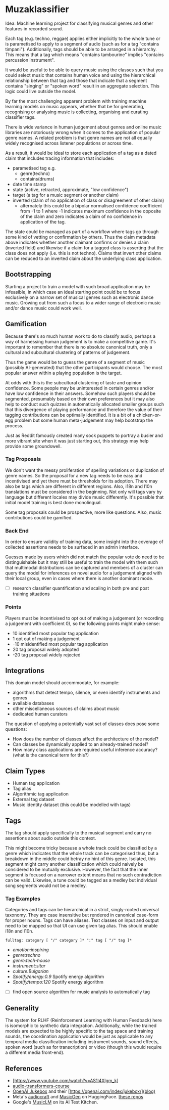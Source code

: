 # Muzaklassifier

Idea: Machine learning project for classifying musical genres and other features
in recorded sound.

Each tag (e.g. techno, reggae) applies either implicitly to the whole tune or is
parametised to apply to a segment of audio (such as for a tag "contains
timpani"). Additionally, tags should be able to be arranged in a hierarchy. This
means that a tag which means "contains tambourine" implies "contains percussion
instrument".

It would be useful to be able to query music using the classes such that you
could select music that contains human voice and using the hierarchical
relationship between that tag and those that indicate that a segment contains
"singing" or "spoken word" result in an aggregate selection. This logic could
live outside the model.

By far the most challenging apparent problem with training machine learning
models on music appears, whether that be for generating, recognising or
analysing music is collecting, organising and curating classifier tags.

There is wide variance in human judgement about genres and online music
libraries are notoriously wrong when it comes to the application of popular
genre names. A related problem is that genre names are not all equally widely
recognised across listener populations or across time.

As a result, it would be ideal to store each application of a tag as a dated
claim that includes tracing information that includes:

* parametised tag e.g.
  * genre(techno)
  * contains(drums)
* date time stamp
* state (active, retracted, approximate, "low confidence")
* target (a tag for a music segment or another claim)
* inverted (claim of no application of class or disagreement of other claim)
  * alternately this could be a bipolar normalised confidence coefficient from
    -1 to 1 where -1 indicates maximum confidence in the opposite of the claim
  and zero indicates a claim of no confidence in application of the tag.

The state could be managed as part of a workflow where tags go through some kind
of vetting or confirmation by others. Thus the claim metadata above indicates
whether another claimant confirms or denies a claim (inverted field) and
likewise if a claim for a tagged class is asserting that the class does not
apply (i.e. this is not techno). Claims that invert other claims can be reduced
to an inverted claim about the underlying class application.

## Bootstrapping

Starting a project to train a model with such broad application may be
infeasible, in which case an ideal starting point could be to focus exclusively
on a narrow set of musical genres such as electronic dance music. Growing out
from such a focus to a wider range of electronic music and/or dance music could
work well.

## Gamification

Because there's so much human work to do to classify audio, perhaps a way of
harnessing human judgement is to make a competitive game. It's important to
remember that there is no absolute canonical truth, only a cultural and
subcultural clustering of patterns of judgement.

Thus the game would be to guess the genre of a segment of music (possibly
AI-generated) that the other participants would choose. The most popular answer
within a playing population is the target.

At odds with this is the subcultural clustering of taste and opinion confidence.
Some people may be uninterested in certain genres and/or have low confidence in
their answers. Somehow such players should be segmented, presumably based on
their own preferences but it may also help to conduct such quizzes in
automatically allocated smaller groups such that this divergence of playing
performance and therefore the value of their tagging contributions can be
optimally identified. It is a bit of a chicken-or-egg problem but some human
meta-judgement may help bootstrap the process.

Just as Reddit famously created many sock puppets to portray a busier and more
vibrant site when it was just starting out, this strategy may help provide some
groundswell.

### Tag Proposals

We don't want the messy proliferation of spelling variations or duplication of
genre names. So the proposal for a new tag needs to be easy and incentivised and
yet there must be thresholds for its adoption. There may also be tags which are
different in different regions. Also, i18n and l10n translations must be
considered in the beginning. Not only will tags vary by language but different
locales may divide music differently. It's possible that initial model training
is best done monolingual.

Some tag proposals could be prospective, more like questions. Also, music
contributions could be gamified.

### Back End

In order to ensure validity of training data, some insight into the coverage of
collected assertions needs to be surfaced in an admin interface.

Guesses made by users which did not match the popular vote do need to be
distinguishable but it may still be useful to train the model with them such
that multimodal distributions can be captured and members of a cluster can
query the model for inferences on novel audio for a judgement aligned with their
local group, even in cases where there is another dominant mode.

* [ ] research classifier quantification and scaling in both pre and post
training situations

### Points

Players must be incentivised to opt out of making a judgement (or recording
a judgement with coefficient 0), so the following points might make sense:

* 10 identified most popular tag application
* 1 opt out of making a judgement
* -10 misidentified most popular tag application
* 20 tag proposal widely adopted
* -20 tag proposal widely rejected

## Integrations

This domain model should accommodate, for example:

* algorithms that detect tempo, silence, or even identify instruments and genres
* available databases
* other miscellaneous sources of claims about music
* dedicated human curators

The question of applying a potentially vast set of classes does pose some
questions:

* How does the number of classes affect the architecture of the model?
* Can classes be dynamically applied to an already-trained model?
* How many class applications are required useful inference accuracy? (what is
the canonical term for this?)

## Claim Types

* Human tag application
* Tag alias
* Algorithmic tag application
* External tag dataset
* Music identity dataset (this could be modelled with tags)

## Tags

The tag should apply specifically to the musical segment and carry no
assertions about audio outside this context.

This might become tricky because a whole track could be classified by a genre
which indicates that the whole track can be categorised thus, but a breakdown in
the middle could betray no hint of this genre. Isolated, this segment might
carry another classification which could naively be considered to be mutually
exclusive. However, the fact that the inner segment is focused on a narrower
extent means that no such contradiction can be valid. Likewise, a tune could be
tagged as a medley but individual song segments would not be a medley.

### Tag Examples

Categories and tags can be hierarchical in a strict, singly-rooted universal
taxonomy. They are case insensitive but rendered in canonical case-form for
proper nouns. Tags can have aliases. Text classes on input and output need to be
mapped so that UI can use given tag alias. This should enable i18n and l10n.

```bnf
fulltag: category [ "/" category ]* ":" tag [ "/" tag ]*
```

* *emotion:inspiring*
* *genre:techno*
* *genre:tech-house*
* *instrument:sitar*
* *culture:Bulgarian*
* *Spotify/energy:0.9* Spotify energy algorithm
* *Spotify/tempo:120* Spotify energy algorithm

* [ ] find open source algorithm for music analysis to automatically tag

## Generality

The system for RLHF (Reinforcement Learning with Human Feedback) here is
isomorphic to synthetic data integration. Additionally, while the trained models
are expected to be highly specific to the tag space and training sounds, the
coordination application would be just as applicable to any temporal media
classification including instrument sounds, sound effects, spoken word (such as
for transcription) or video (though this would require a different media
front-end).

## References

* [https://www.youtube.com/watch?v=AS1l4Xlgm_k]
* [audio-transformers-course](https://github.com/huggingface/audio-transformers-course)
* [OpenAI Jukebox](https://github.com/openai/jukebox) and their
[https://openai.com/index/jukebox/](blog)
* Meta's [audiocraft](https://github.com/facebookresearch/audiocraft) and
[MusicGen](https://huggingface.co/spaces/facebook/MusicGen) on HuggingFace.
[these repos](https://github.com/craftmine1000?tab=repositories)
* Google's
[MusicLM](https://blog.google/technology/ai/musiclm-google-ai-test-kitchen/) on
its AI Test Kitchen.
